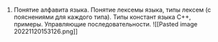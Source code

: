 1) Понятие алфавита языка. Понятие лексемы языка, типы лексем (с пояснениями для
каждого типа). Типы констант языка С++, примеры. Управляющие
последовательности.
![[Pasted image 20221120153126.png]]


